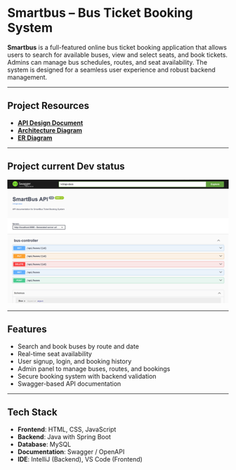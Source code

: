 # Smartbus – Bus Ticket Booking System

**Smartbus** is a full-featured online bus ticket booking application that allows users to search for available buses, view and select seats, and book tickets. Admins can manage bus schedules, routes, and seat availability. The system is designed for a seamless user experience and robust backend management.

---

## Project Resources


- **[API Design Document](https://docs.google.com/document/d/1nsQFF4U-g4B45qbh5BM_tALYrEhBMPOMtyIpO-eB-Vc/edit?tab=t.0)**  
- **[Architecture Diagram](https://docs.google.com/document/d/1XPvcJiw6ADDDV39Gnz8woJLK5xtgioPC-fwMj-EFLdU/edit?tab=t.0)**  
- **[ER Diagram](https://docs.google.com/document/d/1xvvJpBdCeTLTnG3JV2l5_bGL2EWOFycosReIcBpM28Q/edit?tab=t.0)**


---

## Project current Dev status
![UI Screenshot](screenshot/Screenshot-2025-04-07-181744.png)


---

## Features

- Search and book buses by route and date  
- Real-time seat availability  
- User signup, login, and booking history  
- Admin panel to manage buses, routes, and bookings  
- Secure booking system with backend validation  
- Swagger-based API documentation  

---

## Tech Stack

- **Frontend**: HTML, CSS, JavaScript  
- **Backend**: Java with Spring Boot  
- **Database**: MySQL  
- **Documentation**: Swagger / OpenAPI  
- **IDE**: IntelliJ (Backend), VS Code (Frontend)
